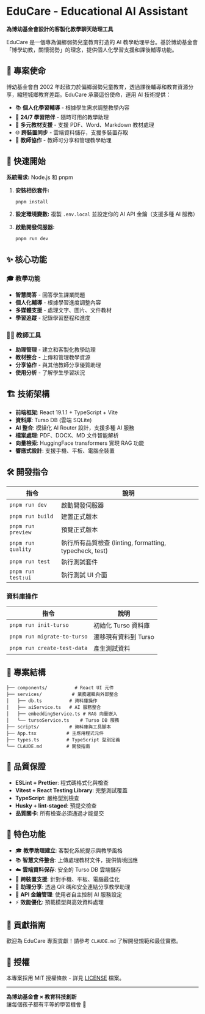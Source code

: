 # EduCare - Educational AI Assistant

**為博幼基金會設計的客製化教學聊天助理工具**

EduCare 是一個專為偏鄉弱勢兒童教育打造的 AI 教學助理平台。基於博幼基金會「博學幼教，關懷弱勢」的理念，提供個人化學習支援和課後輔導功能。

## 🎯 專案使命

博幼基金會自 2002 年起致力於偏鄉弱勢兒童教育，透過課後輔導和教育資源分享，縮短城鄉教育差距。EduCare 承襲這份使命，運用 AI 技術提供：

- 📚 **個人化學習輔導** - 根據學生需求調整教學內容
- 🤖 **24/7 學習陪伴** - 隨時可用的教學助理
- 📄 **多元教材支援** - 支援 PDF、Word、Markdown 教材處理
- 🌐 **跨裝置同步** - 雲端資料儲存，支援多裝置存取
- 🔗 **教師協作** - 教師可分享和管理教學助理

## 🚀 快速開始

**系統需求:** Node.js 和 pnpm

1. **安裝相依套件:**

   ```bash
   pnpm install
   ```

2. **設定環境變數:**
   複製 `.env.local` 並設定你的 AI API 金鑰（支援多種 AI 服務）

3. **啟動開發伺服器:**
   ```bash
   pnpm run dev
   ```

## ✨ 核心功能

### 🎓 教學功能

- **智慧問答** - 回答學生課業問題
- **個人化輔導** - 根據學習進度調整內容
- **多媒體支援** - 處理文字、圖片、文件教材
- **學習追蹤** - 記錄學習歷程和進度

### 👩‍🏫 教師工具

- **助理管理** - 建立和客製化教學助理
- **教材整合** - 上傳和管理教學資源
- **分享協作** - 與其他教師分享優質助理
- **使用分析** - 了解學生學習狀況

## 🏗️ 技術架構

- **前端框架**: React 19.1.1 + TypeScript + Vite
- **資料庫**: Turso DB (雲端 SQLite)
- **AI 整合**: 模組化 AI Router 設計，支援多種 AI 服務
- **檔案處理**: PDF、DOCX、MD 文件智能解析
- **向量檢索**: HuggingFace transformers 實現 RAG 功能
- **響應式設計**: 支援手機、平板、電腦全裝置

## 🛠️ 開發指令

| 指令               | 說明                                                    |
| ------------------ | ------------------------------------------------------- |
| `pnpm run dev`     | 啟動開發伺服器                                          |
| `pnpm run build`   | 建置正式版本                                            |
| `pnpm run preview` | 預覽正式版本                                            |
| `pnpm run quality` | 執行所有品質檢查 (linting, formatting, typecheck, test) |
| `pnpm run test`    | 執行測試套件                                            |
| `pnpm run test:ui` | 執行測試 UI 介面                                        |

### 資料庫操作

| 指令                        | 說明                 |
| --------------------------- | -------------------- |
| `pnpm run init-turso`       | 初始化 Turso 資料庫  |
| `pnpm run migrate-to-turso` | 遷移現有資料到 Turso |
| `pnpm run create-test-data` | 產生測試資料         |

## 📁 專案結構

```
├── components/          # React UI 元件
├── services/           # 業務邏輯與外部整合
│   ├── db.ts          # 資料庫操作
│   ├── aiService.ts   # AI 服務整合
│   ├── embeddingService.ts # RAG 向量嵌入
│   └── tursoService.ts    # Turso DB 服務
├── scripts/           # 資料庫與工具腳本
├── App.tsx           # 主應用程式元件
├── types.ts          # TypeScript 型別定義
└── CLAUDE.md         # 開發指南
```

## 🔧 品質保證

- **ESLint + Prettier**: 程式碼格式化與檢查
- **Vitest + React Testing Library**: 完整測試覆蓋
- **TypeScript**: 嚴格型別檢查
- **Husky + lint-staged**: 預提交檢查
- **品質關卡**: 所有檢查必須通過才能提交

## 🌟 特色功能

- 🎓 **教學助理建立**: 客製化系統提示與教學風格
- 📚 **智慧文件整合**: 上傳處理教材文件，提供情境回應
- ☁️ **雲端資料保存**: 安全的 Turso DB 雲端儲存
- 📱 **跨裝置支援**: 針對手機、平板、電腦最佳化
- 🔗 **助理分享**: 透過 QR 碼和安全連結分享教學助理
- 🔐 **API 金鑰管理**: 使用者自主控制 AI 服務設定
- ⚡ **效能優化**: 預載模型與高效資料處理

## 🤝 貢獻指南

歡迎為 EduCare 專案貢獻！請參考 `CLAUDE.md` 了解開發規範和最佳實務。

## 📄 授權

本專案採用 MIT 授權條款 - 詳見 [LICENSE](LICENSE) 檔案。

---

**為博幼基金會 × 教育科技創新**  
讓每個孩子都有平等的學習機會 🌟
